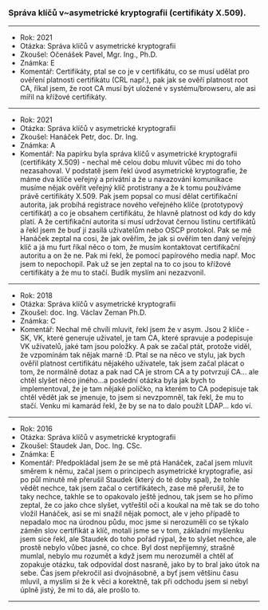 ### Správa klíčů v~asymetrické kryptografii (certifikáty X.509).

----------------------------------------

- Rok: 2021
- Otázka: Správa klíčů v asymetrické kryptografii
- Zkoušel: Očenášek Pavel, Mgr. Ing., Ph.D.
- Známka: E
- Komentář: Certifikáty, ptal se co je v certifikátu, co se musí udělat pro ověření platnosti certifikátu (CRL např.), pak jak se ověří platnost root CA, říkal jsem, že root CA musí být uložené v systému/browseru, ale asi mířil na křížové certifikáty.

----------------------------------------

- Rok: 2021
- Otázka: Správa klíčů v asymetrické kryptografii
- Zkoušel: Hanáček Petr, doc. Dr. Ing.
- Známka: A
- Komentář: Na papírku byla správa klíčů v asymetrické kryptografii (certifikáty X.509) - nechal mě celou dobu mluvit vůbec mi do toho nezasahoval. V podstatě jsem řekl úvod asymetrické kryptografie, že máme dva klíče veřejný a privátní a že u navazování komunikace musíme nějak ověřit veřejný klíč protistrany a že k tomu používáme právě certifikáty X.509. Pak jsem popsal co musí dělat certifikační autorita, jak probíhá registrace nového veřejného klíče (prototypový certifikát) a co je obsahem certifikátu, že hlavně platnost od kdy do kdy platí. A že certifikační autorita si musí udržovat černou listinu certifikátů a řekl jsem že buď jí zasílá uživatelům nebo OSCP protokol. Pak se mě Hanáček zeptal na cosi, že jak ověřím, že jak si ověřím ten daný veřejný klíč a já mu furt říkal něco o tom, že musím kontaktovat certifikační autoritu a on že ne. Pak mi řekl, že pomocí papírového media např. Moc jsem to nepochopil. Pak už se jen zeptal na to co jsou to křížové certifikáty a že mu to stačí. Budík myslím ani nezazvonil.

----------------------------------------

- Rok: 2018
- Otázka: Správa klíčů v asymetrické kryptografii
- Zkoušel: doc. Ing. Václav Zeman Ph.D.
- Známka: C
- Komentář: Nechal mě chvíli mluvit, řekl jsem že v asym. Jsou 2 klíče - SK, VK, které generuje uživatel, je tam CA, které spravuje a podepisuje VK uživatelů, jaké tam jsou položky. A pak se začal ptát, protože viděl, že vzpomínám tak nějak marně :D. Ptal se na něco ve stylu, jak bych ověřil platnost certifikátu nějakého uživatele, tak jsem začal plácat o tom, že normálně dotaz a pak nad CA je strom CA a ty potvrzují CA… ale chtěl slyšet něco jiného…a poslední otázka byla jak bych to implementoval, že je tam nějaké políčko, na kterém to CA podepisuje tak chtěl vědět jak se jmenuje, to jsem si nevzpomněl, tak řekl, že mu to stačí. Venku mi kamarád řekl, že by se na to dalo použít LDAP... kdo ví.

----------------------------------------

- Rok: 2016
- Otázka: Správa klíčů v asymetrické kryptografii
- Zkoušel: Staudek Jan, Doc. Ing. CSc.
- Známka: E
- Komentář: Předpokládal jsem že se mě ptá Hanáček, začal jsem mluvit směrem k němu, začal jsem o principech asymetrické kryptografie, asi po půl minutě mě přerušil Staudek (který do té doby spal), že tohle vědět nechce, tak jsem začal o certifikátech, zase mě přerušil, že to taky nechce, takhle se to opakovalo ještě jednou, tak jsem se ho přímo zeptal, že co jako chce slyšet, vytřeštil oči a koukal na mě tak se do toho vložil Hanáček, asi se mi snažil nějak pomoct, ale v jeho případě to nepadalo moc na úrodnou půdu, moc jsme si nerozuměli co se týkalo záměn slov certifikát a klíč, motali jsme se v tom, základní myšlenku jsem sice řekl, ale Staudek do toho pořád rýpal, že to slyšet nechce, ale prostě nebylo vůbec jasné, co chce. Byl dost nepřijemný, strašně mumlal, nebylo mu rozumět a když jsem mu nerozuměl a chtěl ať zopakuje otázku, tak odpovídal dost nasraně, jako by to bral jako útok na sebe. Čas jsem překročil asi dvojnásobně, a byť jsem většinu času mluvil, a myslím si že k věci a korektně, tak při odchodu jsem si nebyl úplně jistý, že mi to dá, ale prošlo to.

----------------------------------------
